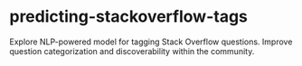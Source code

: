 # predicting-stackoverflow-tags
Explore NLP-powered model for tagging Stack Overflow questions. Improve question categorization and discoverability within the community.
